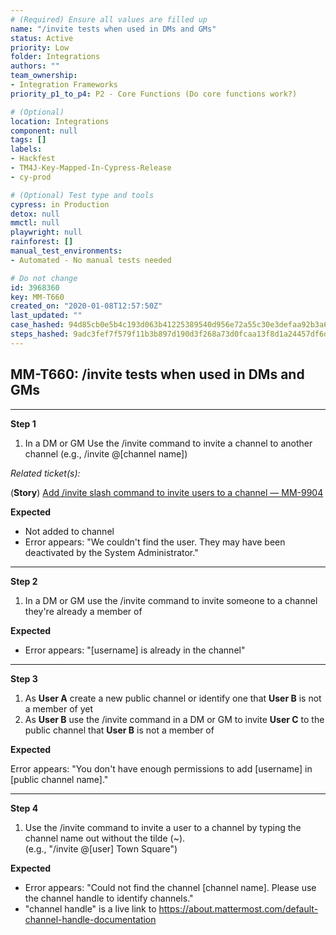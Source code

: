 ```yaml
---
# (Required) Ensure all values are filled up
name: "/invite tests when used in DMs and GMs"
status: Active
priority: Low
folder: Integrations
authors: ""
team_ownership: 
- Integration Frameworks
priority_p1_to_p4: P2 - Core Functions (Do core functions work?)

# (Optional)
location: Integrations
component: null
tags: []
labels: 
- Hackfest
- TM4J-Key-Mapped-In-Cypress-Release
- cy-prod

# (Optional) Test type and tools
cypress: in Production
detox: null
mmctl: null
playwright: null
rainforest: []
manual_test_environments: 
- Automated - No manual tests needed

# Do not change
id: 3968360
key: MM-T660
created_on: "2020-01-08T12:57:50Z"
last_updated: ""
case_hashed: 94d85cb0e5b4c193d063b41225389540d956e72a55c30e3defaa92b3a64eaef85fd44900a961e8609cdabc966fd7fb2b
steps_hashed: 9adc3fef7f579f11b3b897d190d3f268a73d0fcaa13f8d1a24457df6dd2d43a75c9232422faac0f1506fd134de8e5684
---
```


<!-- (Auto-generated) Based on frontmatter's "key" and "name" -->

## MM-T660: /invite tests when used in DMs and GMs

---

**Step 1**

1. In a DM or GM Use the /invite command to invite a channel to another channel (e.g., /invite @\[channel name])

_Related ticket(s):_

(**Story**) [Add /invite slash command to invite users to a channel — MM-9904](https://mattermost.atlassian.net/browse/MM-9904)

**Expected**

- Not added to channel
- Error appears: "We couldn't find the user. They may have been deactivated by the System Administrator."

---

**Step 2**

1. In a DM or GM use the /invite command to invite someone to a channel they're already a member of

**Expected**

- Error appears: "\[username] is already in the channel"

---

**Step 3**

1. As **User A** create a new public channel or identify one that **User B** is not a member of yet
2. As **User B** use the /invite command in a DM or GM to invite **User C** to the public channel that **User B** is not a member of

**Expected**

Error appears: "You don't have enough permissions to add \[username] in \[public channel name]."

---

**Step 4**

1. Use the /invite command to invite a user to a channel by typing the channel name out without the tilde (\~).
   \
   (e.g., "/invite @\[user] Town Square")

**Expected**

- Error appears: "Could not find the channel \[channel name]. Please use the channel handle to identify channels."
- "channel handle" is a live link to <https://about.mattermost.com/default-channel-handle-documentation>
